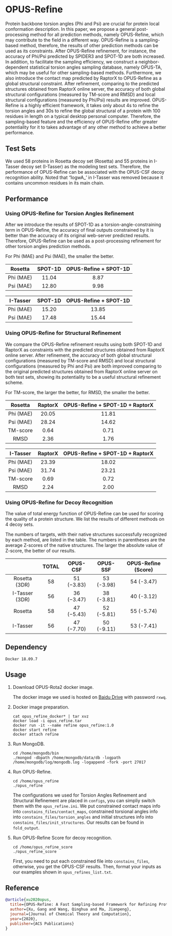# OPUS-Refine

Protein backbone torsion angles (Phi and Psi) are crucial for protein local conformation description. In this paper, we propose a general post-processing method for all prediction methods, namely OPUS-Refine, which may contribute to the field in a different way. OPUS-Refine is a sampling-based method, therefore, the results of other prediction methods can be used as its constraints. After OPUS-Refine refinement, for instance, the accuracy of Phi/Psi predicted by SPIDER3 and SPOT-1D are both increased. In addition, to facilitate the sampling efficiency, we construct a neighbor-dependent statistical torsion angles sampling database, namely OPUS-TA, which may be useful for other sampling-based methods. Furthermore, we also introduce the contact map predicted by RaptorX to OPUS-Refine as a global structural constraint. After refinement, comparing to the predicted structures obtained from RaptorX online server, the accuracy of both global structural configurations (measured by TM-score and RMSD) and local structural configurations (measured by Phi/Psi) results are improved. OPUS-Refine is a highly efficient framework, it takes only about 4s to refine the torsion angles and 30s to refine the global structural of a protein with 100 residues in length on a typical desktop personal computer. Therefore, the sampling-based feature and the efficiency of OPUS-Refine offer greater potentiality for it to takes advantage of any other method to achieve a better performance.

## Test Sets

We used 58 proteins in Rosetta decoy set (Rosetta) and 55 proteins in I-Tasser decoy set (I-Tasser) as the modeling test sets. Therefore, the performance of OPUS-Refine can be associated with the OPUS-CSF decoy recognition ability. Noted that ‘1ogwA_’ in I-Tasser was removed because it contains uncommon residues in its main chain.

## Performance

### Using OPUS-Refine for Torsion Angles Refinement

After we introduce the results of SPOT-1D as a torsion-angle-constraining term in OPUS-Refine, the accuracy of final outputs constrained by it is better than the accuracy of its original web-server predicted results. Therefore, OPUS-Refine can be used as a post-processing refinement for other torsion angles prediction methods.

For Phi (MAE) and Psi (MAE), the smaller the better.

|Rosetta|	SPOT-1D|	OPUS-Refine + SPOT-1D	|
|:----:|:----:|:----:|
|Phi (MAE)|11.04	|8.87|
|Psi (MAE)|	12.80|9.98|

|I-Tasser|	SPOT-1D|	OPUS-Refine + SPOT-1D	|
|:----:|:----:|:----:|
|Phi (MAE)|15.20	|13.85|
|Psi (MAE)|17.48|15.44|

### Using OPUS-Refine for Structural Refinement

We compare the OPUS-Refine refinement results using both SPOT-1D and RaptorX as constraints with the predicted structures obtained from RaptorX online server. After refinement, the accuracy of both global structural configurations (measured by TM-score and RMSD) and local structural configurations (measured by Phi and Psi) are both improved comparing to the original predicted structures obtained from RaptorX online server on both test sets, showing its potentiality to be a useful structural refinement scheme. 

For TM-score, the larger the better, for RMSD, the smaller the better.

|Rosetta|RaptorX|OPUS-Refine + SPOT-1D + RaptorX|
|:----:|:----:|:----:|
|Phi (MAE)|20.05|11.81|
|Psi (MAE)|28.24|14.62|
|TM-score|0.64|0.71|
|RMSD|2.36|1.76|

|I-Tasser|RaptorX|OPUS-Refine + SPOT-1D + RaptorX|
|:----:|:----:|:----:|
|Phi (MAE)|23.39|18.02|
|Psi (MAE)|31.74|23.21|
|TM-score|0.69|0.72|
|RMSD|2.24|2.00|

### Using OPUS-Refine for Decoy Recognition

The value of total energy function of OPUS-Refine can be used for scoring the quality of a protein structure. We list the results of different methods on 4 decoy sets. 

The numbers of targets, with their native structures successfully recognized by each method, are listed in the table. The numbers in parentheses are the average Z-scores of the native structures. The larger the absolute value of Z-score, the better of our results.

||TOTAL|OPUS-CSF|OPUS-SSF|OPUS-Refine (Score)|
|:----:|:----:|:----:|:----:|:----:|
|Rosetta (3DR)|58|	51 (−3.83)	|53 (-3.98)	|54 (-3.47)|
|I-Tasser (3DR)|56|	36 (−3.47)	|38 (-3.81)	|40 (-3.12)|
|Rosetta|	58|	47 (−5.43)|	52 (-5.81)	|55 (-5.74)|
|I-Tasser|	56|	47 (−7.70)|	50 (-9.11)	|53 (-7.41)|
## Dependency

```
Docker 18.09.7
```

## Usage

1. Download OPUS-Rota2 docker image.

   The docker image we used is hosted on [Baidu Drive](https://pan.baidu.com/s/1Jey4nMyt55zwIq4hY5CQxw) with password `rxwq`.

2. Docker image preparation.
   ```
   cat opus_refine_docker* | tar xvz
   docker load -i opus_refine.tar
   docker run -it --name refine opus_refine:1.0
   docker start refine 
   docker attach refine 
   ```
   
3. Run MongoDB. 
   ```
   cd /home/mongodb/bin
   ./mongod -dbpath /home/mongodb/data/db -logpath /home/mongodb/log/mongodb.log -logappend -fork -port 27017
   ```    
4. Run OPUS-Refine.

   ```
   cd /home/opus_refine
   ./opus_refine
   ```    
   The configurations we used for Torsion Angles Refinement and Structural Refinement are placed in `configs`, you can simpliy switch them with the `opus_refine.ini`. We put constrained contact maps info into `constains_files/contact_maps`, constrained torsional angles info into `constains_files/torsion_angles` and initial structures info into `constains_files/init_structures`. Our results can be found in `fold_output`.
   
5. Run OPUS-Refine Score for decoy recognition.

   ```
   cd /home/opus_refine_score
   ./opus_refine_score
   ```    
   First, you need to put each constrained file into `constains_files`, otherwise, you get the OPUS-CSF results. Then, format your inputs as our examples shown in `opus_refines_list.txt`. 
   


## Reference 
```bibtex
@article{xu2020opus,
  title={OPUS-Refine: A Fast Sampling-based Framework for Refining Protein Backbone Torsion Angles and Global Conformation},
  author={Xu, Gang and Wang, Qinghua and Ma, Jianpeng},
  journal={Journal of Chemical Theory and Computation},
  year={2020},
  publisher={ACS Publications}
}
```
